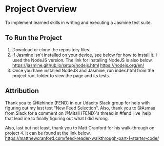 # Project Overview

To implement learned skills in writing and executing a Jasmine test suite.

## To Run the Project

1. Download or clone the repository files.
2. If Jasmine isn't installed on your device, see below for how to install it. I used the NodeJS version. The link for installing NodeJS is also below.
https://jasmine.github.io/setup/nodejs.html
https://nodejs.org/en/
3. Once you have installed NodeJS and Jasmine, run index.html from the project root folder to view the page and its tests.

## Attribution

Thank you to @Kehinde (FEND) in our Udacity Slack group for help with figuring out my last test "New Feed Selection". Also, thank you to @Asmaa from Slack for a comment on @Mitali {FEND}'s thread in #fend_live_help that lead me to finally figuring out what I did wrong.

Also, last but not least, thank you to Matt Cranford for his walk-through on project 4. It can be found at the link below.
https://matthewcranford.com/feed-reader-walkthrough-part-1-starter-code/

